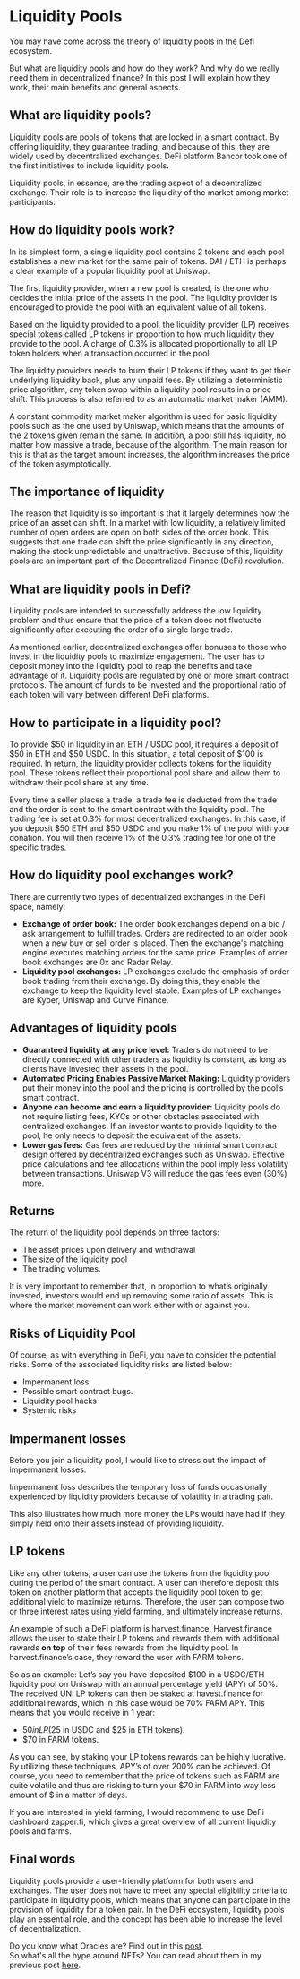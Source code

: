 # Liquidity Pools

You may have come across the theory of liquidity pools in the Defi ecosystem.

But what are liquidity pools and how do they work? And why do we really need them in decentralized finance? In this post I will explain how they work, their main benefits and general aspects.

## What are liquidity pools?

Liquidity pools are pools of tokens that are locked in a smart contract. By offering liquidity, they guarantee trading, and because of this, they are widely used by decentralized exchanges. DeFi platform Bancor took one of the first initiatives to include liquidity pools.

Liquidity pools, in essence, are the trading aspect of a decentralized exchange. Their role is to increase the liquidity of the market among market participants.

## How do liquidity pools work?

In its simplest form, a single liquidity pool contains 2 tokens and each pool establishes a new market for the same pair of tokens. DAI / ETH is perhaps a clear example of a popular liquidity pool at Uniswap.

The first liquidity provider, when a new pool is created, is the one who decides the initial price of the assets in the pool. The liquidity provider is encouraged to provide the pool with an equivalent value of all tokens.

Based on the liquidity provided to a pool, the liquidity provider (LP) receives special tokens called LP tokens in proportion to how much liquidity they provide to the pool. A charge of 0.3% is allocated proportionally to all LP token holders when a transaction occurred in the pool.

The liquidity providers needs to burn their LP tokens if they want to get their underlying liquidity back, plus any unpaid fees. By utilizing a deterministic price algorithm, any token swap within a liquidity pool results in a price shift. This process is also referred to as an automatic market maker (AMM).

A constant commodity market maker algorithm is used for basic liquidity pools such as the one used by Uniswap, which means that the amounts of the 2 tokens given remain the same. In addition, a pool still has liquidity, no matter how massive a trade, because of the algorithm. The main reason for this is that as the target amount increases, the algorithm increases the price of the token asymptotically.

## The importance of liquidity

The reason that liquidity is so important is that it largely determines how the price of an asset can shift. In a market with low liquidity, a relatively limited number of open orders are open on both sides of the order book. This suggests that one trade can shift the price significantly in any direction, making the stock unpredictable and unattractive. Because of this, liquidity pools are an important part of the Decentralized Finance (DeFi) revolution.

## What are liquidity pools in Defi?

Liquidity pools are intended to successfully address the low liquidity problem and thus ensure that the price of a token does not fluctuate significantly after executing the order of a single large trade.

As mentioned earlier, decentralized exchanges offer bonuses to those who invest in the liquidity pools to maximize engagement. The user has to deposit money into the liquidity pool to reap the benefits and take advantage of it. Liquidity pools are regulated by one or more smart contract protocols. The amount of funds to be invested and the proportional ratio of each token will vary between different DeFi platforms.

## How to participate in a liquidity pool?

To provide $50 in liquidity in an ETH / USDC pool, it requires a deposit of $50 in ETH and $50 USDC. In this situation, a total deposit of $100 is required. In return, the liquidity provider collects tokens for the liquidity pool. These tokens reflect their proportional pool share and allow them to withdraw their pool share at any time.

Every time a seller places a trade, a trade fee is deducted from the trade and the order is sent to the smart contract with the liquidity pool. The trading fee is set at 0.3% for most decentralized exchanges. In this case, if you deposit $50 ETH and $50 USDC and you make 1% of the pool with your donation. You will then receive 1% of the 0.3% trading fee for one of the specific trades.

## How do liquidity pool exchanges work?

There are currently two types of decentralized exchanges in the DeFi space, namely:

- **Exchange of order book:** The order book exchanges depend on a bid / ask arrangement to fulfill trades. Orders are redirected to an order book when a new buy or sell order is placed. Then the exchange's matching engine executes matching orders for the same price. Examples of order book exchanges are 0x and Radar Relay.
- **Liquidity pool exchanges:** LP exchanges exclude the emphasis of order book trading from their exchange. By doing this, they enable the exchange to keep the liquidity level stable. Examples of LP exchanges are Kyber, Uniswap and Curve Finance.

## Advantages of liquidity pools

- **Guaranteed liquidity at any price level:** Traders do not need to be directly connected with other traders as liquidity is constant, as long as clients have invested their assets in the pool.
- **Automated Pricing Enables Passive Market Making:** Liquidity providers put their money into the pool and the pricing is controlled by the pool’s smart contract.
- **Anyone can become and earn a liquidity provider:** Liquidity pools do not require listing fees, KYCs or other obstacles associated with centralized exchanges. If an investor wants to provide liquidity to the pool, he only needs to deposit the equivalent of the assets.
- **Lower gas fees:** Gas fees are reduced by the minimal smart contract design offered by decentralized exchanges such as Uniswap. Effective price calculations and fee allocations within the pool imply less volatility between transactions. Uniswap V3 will reduce the gas fees even (30%) more.

## Returns

The return of the liquidity pool depends on three factors:

- The asset prices upon delivery and withdrawal
- The size of the liquidity pool
- The trading volumes.

It is very important to remember that, in proportion to what’s originally invested, investors would end up removing some ratio of assets. This is where the market movement can work either with or against you.

## Risks of Liquidity Pool

Of course, as with everything in DeFi, you have to consider the potential risks. Some of the associated liquidity risks are listed below:

- Impermanent loss
- Possible smart contract bugs.
- Liquidity pool hacks
- Systemic risks

## Impermanent losses

Before you join a liquidity pool, I would like to stress out the impact of impermanent losses.

Impermanent loss describes the temporary loss of funds occasionally experienced by liquidity providers because of volatility in a trading pair.

This also illustrates how much more money the LPs would have had if they simply held onto their assets instead of providing liquidity.

## LP tokens

Like any other tokens, a user can use the tokens from the liquidity pool during the period of the smart contract. A user can therefore deposit this token on another platform that accepts the liquidity pool token to get additional yield to maximize returns. Therefore, the user can compose two or three interest rates using yield farming, and ultimately increase returns.

An example of such a DeFi platform is harvest.finance. Harvest.finance allows the user to stake their LP tokens and rewards them with additional rewards **on top** of their fees rewards from the liquidity pool. In harvest.finance’s case, they reward the user with FARM tokens.

So as an example: Let’s say you have deposited $100 in a USDC/ETH liquidity pool on Uniswap with an annual percentage yield (APY) of 50%. The received UNI LP tokens can then be staked at havest.finance for additional rewards, which in this case would be 70% FARM APY. This means that you would receive in 1 year:

- $50 in LP ($25 in USDC and $25 in ETH tokens).
- $70 in FARM tokens.

As you can see, by staking your LP tokens rewards can be highly lucrative. By utilizing these techniques, APY’s of over 200% can be achieved. Of course, you need to remember that the price of tokens such as FARM are quite volatile and thus are risking to turn your $70 in FARM into way less amount of $ in a matter of days.

If you are interested in yield farming, I would recommend to use DeFi dashboard zapper.fi, which gives a great overview of all current liquidity pools and farms.

## Final words

Liquidity pools provide a user-friendly platform for both users and exchanges. The user does not have to meet any special eligibility criteria to participate in liquidity pools, which means that anyone can participate in the provision of liquidity for a token pair. In the DeFi ecosystem, liquidity pools play an essential role, and the concept has been able to increase the level of decentralization.

Do you know what Oracles are? Find out in this [post](https://www.reddit.com/r/CryptoCurrency/comments/mgak48/defi_explained_oracles/).  
So what's all the hype around NFTs? You can read about them in my previous post [here](https://www.reddit.com/r/CryptoCurrency/comments/mexb51/defi_explained_nfts/).

